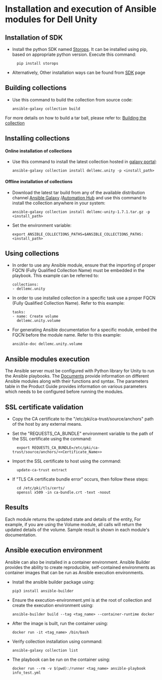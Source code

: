 <!--
Copyright (c) 2022 Dell Inc., or its subsidiaries. All Rights Reserved.

Licensed under the Apache License, Version 2.0 (the "License");
you may not use this file except in compliance with the License.
You may obtain a copy of the License at

    http://www.apache.org/licenses/LICENSE-2.0
-->

# Installation and execution of Ansible modules for Dell Unity

## Installation of SDK
* Install the python SDK named [Storops](https://pypi.org/project/storops/). It can be installed using pip, based on appropriate python version. Execute this command:

        pip install storops

* Alternatively, Other installation ways can be found from [SDK](https://github.com/emc-openstack/storops#readme) page

## Building collections
  * Use this command to build the collection from source code:

        ansible-galaxy collection build

   For more details on how to build a tar ball, please refer to: [Building the collection](https://docs.ansible.com/ansible/latest/dev_guide/developing_collections_distributing.html#building-your-collection-tarball)

## Installing collections

#### Online installation of collections
  * Use this command to install the latest collection hosted in [galaxy portal](https://galaxy.ansible.com/dellemc/unity):

        ansible-galaxy collection install dellemc.unity -p <install_path>

#### Offline installation of collections

  * Download the latest tar build from any of the available distribution channel [Ansible Galaxy](https://galaxy.ansible.com/dellemc/unity) /[Automation Hub](https://console.redhat.com/ansible/automation-hub/repo/published/dellemc/unity) and use this command to install the collection anywhere in your system:

        ansible-galaxy collection install dellemc-unity-1.7.1.tar.gz -p <install_path>

  * Set the environment variable:

        export ANSIBLE_COLLECTIONS_PATHS=$ANSIBLE_COLLECTIONS_PATHS:<install_path>

## Using collections

  * In order to use any Ansible module, ensure that the importing of proper FQCN (Fully Qualified Collection Name) must be embedded in the playbook.
   This example can be referred to:

        collections:
        - dellemc.unity

  * In order to use installed collection in a specific task use a proper FQCN (Fully Qualified Collection Name). Refer to this example:

        tasks:
        - name: Create volume
          dellemc.unity.volume

  * For generating Ansible documentation for a specific module, embed the FQCN  before the module name. Refer to this example:

        ansible-doc dellemc.unity.volume


## Ansible modules execution

The Ansible server must be configured with Python library for Unity to run the Ansible playbooks. The [Documents](https://github.com/dell/ansible-unity/blob/1.7.1/docs/) provide information on different Ansible modules along with their functions and syntax. The parameters table in the Product Guide provides information on various parameters which needs to be configured before running the modules.

## SSL certificate validation

* Copy the CA certificate to the "/etc/pki/ca-trust/source/anchors" path of the host by any external means.
* Set the "REQUESTS_CA_BUNDLE" environment variable to the path of the SSL certificate using the command:

        export REQUESTS_CA_BUNDLE=/etc/pki/ca-trust/source/anchors/<<Certificate_Name>>
* Import the SSL certificate to host using the command:

        update-ca-trust extract
* If "TLS CA certificate bundle error" occurs, then follow these steps:

        cd /etc/pki/tls/certs/
        openssl x509 -in ca-bundle.crt -text -noout

## Results
Each module returns the updated state and details of the entity, For example, if you are using the Volume module, all calls will return the updated details of the volume. Sample result is shown in each module's documentation.

## Ansible execution environment
Ansible can also be installed in a container environment. Ansible Builder provides the ability to create reproducible, self-contained environments as container images that can be run as Ansible execution environments.
* Install the ansible builder package using:

      pip3 install ansible-builder
* Ensure the execution-environment.yml is at the root of collection and create the execution environment using:

      ansible-builder build --tag <tag_name> --container-runtime docker
* After the image is built, run the container using:

      docker run -it <tag_name> /bin/bash
* Verify collection installation using command:

      ansible-galaxy collection list
* The playbook can be run on the container using:

      docker run --rm -v $(pwd):/runner <tag_name> ansible-playbook info_test.yml
